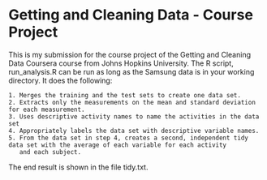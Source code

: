 # Getting and Cleaning Data - Course Project

This is my submission for the course project of the Getting and Cleaning Data Coursera course from Johns Hopkins University. The R script, run_analysis.R can be run as long as the Samsung data is in your working directory. It does the following:

    1. Merges the training and the test sets to create one data set.
    2. Extracts only the measurements on the mean and standard deviation for each measurement.
    3. Uses descriptive activity names to name the activities in the data set
    4. Appropriately labels the data set with descriptive variable names.
    5. From the data set in step 4, creates a second, independent tidy data set with the average of each variable for each activity 
       and each subject.
The end result is shown in the file tidy.txt.
